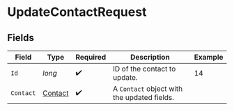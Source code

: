 # UpdateContactRequest


## Fields

| Field                                         | Type                                          | Required                                      | Description                                   | Example                                       |
| --------------------------------------------- | --------------------------------------------- | --------------------------------------------- | --------------------------------------------- | --------------------------------------------- |
| `Id`                                          | *long*                                        | :heavy_check_mark:                            | ID of the contact to update.                  | 14                                            |
| `Contact`                                     | [Contact](../../Models/Components/Contact.md) | :heavy_check_mark:                            | A `Contact` object with the updated fields.   |                                               |
